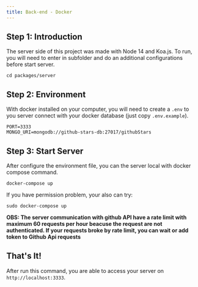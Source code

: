 ```yaml
---
title: Back-end - Docker
---
```


## Step 1: Introduction

The server side of this project was made with Node 14 and Koa.js. To run, you will need to enter in subfolder and do an additional configurations before start server.

```shell
cd packages/server
```

## Step 2: Environment

With docker installed on your computer, you will need to create a `.env` to you server connect with your docker database (just copy `.env.example`).

```
PORT=3333
MONGO_URI=mongodb://github-stars-db:27017/githubStars
```

## Step 3: Start Server

After configure the environment file, you can the server local with docker compose command.

```shell
docker-compose up
```

If you have permission problem, your also can try:

```shell
sudo docker-compose up
```

**OBS: The server communication with github API have a rate limit with maximum 60 requests per hour beacuse the request are not authenticated. If your requests broke by rate limit, you can wait or add token to Github Api requests**

## That's It!

After run this command, you are able to access your server on `http://localhost:3333`.
